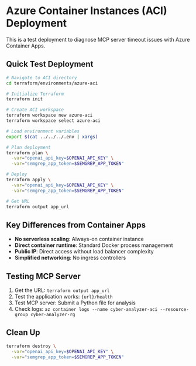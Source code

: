 # Azure Container Instances (ACI) Deployment

This is a test deployment to diagnose MCP server timeout issues with Azure Container Apps.

## Quick Test Deployment

```bash
# Navigate to ACI directory
cd terraform/environments/azure-aci

# Initialize Terraform
terraform init

# Create ACI workspace
terraform workspace new azure-aci
terraform workspace select azure-aci

# Load environment variables
export $(cat ../../../.env | xargs)

# Plan deployment
terraform plan \
  -var="openai_api_key=$OPENAI_API_KEY" \
  -var="semgrep_app_token=$SEMGREP_APP_TOKEN"

# Deploy
terraform apply \
  -var="openai_api_key=$OPENAI_API_KEY" \
  -var="semgrep_app_token=$SEMGREP_APP_TOKEN"

# Get URL
terraform output app_url
```

## Key Differences from Container Apps

- **No serverless scaling**: Always-on container instance
- **Direct container runtime**: Standard Docker process management
- **Public IP**: Direct access without load balancer complexity
- **Simplified networking**: No ingress controllers

## Testing MCP Server

1. Get the URL: `terraform output app_url`
2. Test the application works: `{url}/health`
3. Test MCP server: Submit a Python file for analysis
4. Check logs: `az container logs --name cyber-analyzer-aci --resource-group cyber-analyzer-rg`

## Clean Up

```bash
terraform destroy \
  -var="openai_api_key=$OPENAI_API_KEY" \
  -var="semgrep_app_token=$SEMGREP_APP_TOKEN"
```